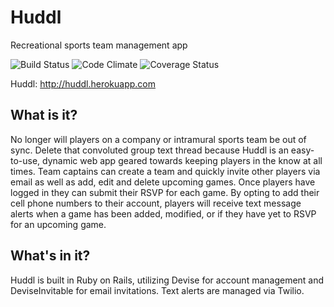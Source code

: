 # Huddl
Recreational sports team management app

![Build Status](https://codeship.com/projects/1256c450-e870-0133-544b-46bb3aa6b241/status?branch=master)
![Code Climate](https://codeclimate.com/github/okanthony/huddl.png)
![Coverage Status](https://coveralls.io/repos/okanthony/huddl/badge.png)

Huddl: http://huddl.herokuapp.com

## What is it?
No longer will players on a company or intramural sports team be out of sync. Delete that convoluted group text thread because Huddl is an easy-to-use, dynamic web app geared towards keeping players in the know at all times. Team captains can create a team and quickly invite other players via email as well as add, edit and delete upcoming games. Once players have logged in they can submit their RSVP for each game. By opting to add their cell phone numbers to their account, players will receive text message alerts when a game has been added, modified, or if they have yet to RSVP for an upcoming game.

## What's in it?
Huddl is built in Ruby on Rails, utilizing Devise for account management and DeviseInvitable for email invitations. Text alerts are managed via Twilio.
